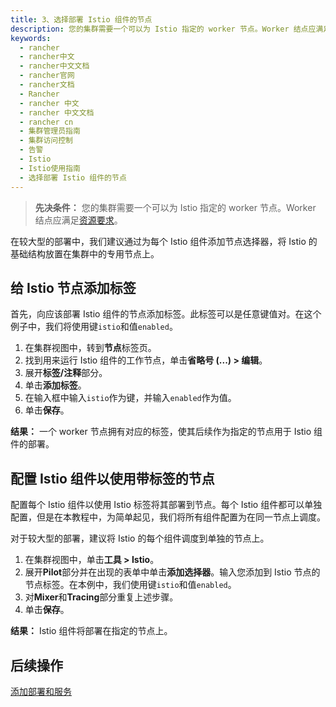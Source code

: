 ```yaml
---
title: 3、选择部署 Istio 组件的节点
description: 您的集群需要一个可以为 Istio 指定的 worker 节点。Worker 结点应满足资源要求。本节介绍如何使用节点选择器来配置在指定节点上部署 Istio 组件。在较大型的部署中，强烈建议通过为每个 Istio 组件添加节点选择器，将 Istio 的基础结构放置在集群中的专用节点上。
keywords:
  - rancher
  - rancher中文
  - rancher中文文档
  - rancher官网
  - rancher文档
  - Rancher
  - rancher 中文
  - rancher 中文文档
  - rancher cn
  - 集群管理员指南
  - 集群访问控制
  - 告警
  - Istio
  - Istio使用指南
  - 选择部署 Istio 组件的节点
---
```


> **先决条件：** 您的集群需要一个可以为 Istio 指定的 worker 节点。Worker 结点应满足[资源要求](/docs/rancher2/cluster-admin/tools/istio/resources/)。

在较大型的部署中，我们建议通过为每个 Istio 组件添加节点选择器，将 Istio 的基础结构放置在集群中的专用节点上。

## 给 Istio 节点添加标签

首先，向应该部署 Istio 组件的节点添加标签。此标签可以是任意键值对。在这个例子中，我们将使用键`istio`和值`enabled`。

1. 在集群视图中，转到**节点**标签页。
1. 找到用来运行 Istio 组件的工作节点，单击**省略号 (...) > 编辑**。
1. 展开**标签/注释**部分。
1. 单击**添加标签**。
1. 在输入框中输入`istio`作为键，并输入`enabled`作为值。
1. 单击**保存**。

**结果：** 一个 worker 节点拥有对应的标签，使其后续作为指定的节点用于 Istio 组件的部署。

## 配置 Istio 组件以使用带标签的节点

配置每个 Istio 组件以使用 Istio 标签将其部署到节点。每个 Istio 组件都可以单独配置，但是在本教程中，为简单起见，我们将所有组件配置为在同一节点上调度。

对于较大型的部署，建议将 Istio 的每个组件调度到单独的节点上。

1. 在集群视图中，单击**工具 > Istio**。
1. 展开**Pilot**部分并在出现的表单中单击**添加选择器**。输入您添加到 Istio 节点的节点标签。在本例中，我们使用键`istio`和值`enabled`。
1. 对**Mixer**和**Tracing**部分重复上述步骤。
1. 单击**保存**。

**结果：** Istio 组件将部署在指定的节点上。

## 后续操作

[添加部署和服务](/docs/rancher2/cluster-admin/tools/istio/setup/deploy-workloads/)
